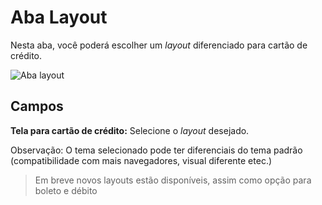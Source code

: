# Aba Layout

Nesta aba, você poderá escolher um *layout* diferenciado para cartão de crédito.

![Aba layout](/PagSeguro-Checkout-Transparente/assets/tab-layouts.png#zoom)

## Campos

**Tela para cartão de crédito:** Selecione o *layout* desejado.

Observação: O tema selecionado pode ter diferenciais do tema padrão (compatibilidade com mais navegadores, visual diferente etec.)

 > Em breve novos layouts estão disponíveis, assim como opção para boleto e débito